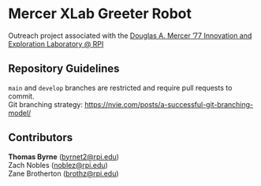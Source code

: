 # Mercer XLab Greeter Robot

Outreach project associated with the [Douglas A. Mercer ’77 Innovation and Exploration Laboratory @ RPI](https://mercerxlab.rpi.edu/)

## Repository Guidelines
`main` and `develop` branches are restricted and require pull requests to commit.  
Git branching strategy: https://nvie.com/posts/a-successful-git-branching-model/

## Contributors
**Thomas Byrne** (byrnet2@rpi.edu)  
Zach Nobles (noblez@rpi.edu)  
Zane Brotherton (brothz@rpi.edu)
